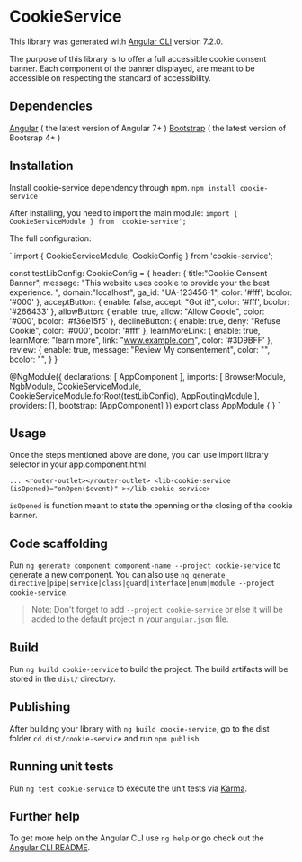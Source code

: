 # CookieService

This library was generated with [Angular CLI](https://github.com/angular/angular-cli) version 7.2.0.

The purpose of this library is to offer a full accessible cookie consent banner.
Each component of the banner displayed, are meant to be accessible on respecting the standard of accessibility.

## Dependencies

[Angular](https://angular.io/) ( the latest version of Angular 7+ )
[Bootstrap](https://getbootstrap.com/) ( the latest version of Bootsrap 4+ )

## Installation

Install cookie-service dependency through npm.
`npm install cookie-service`

After installing, you need to import the main module:
`import { CookieServiceModule } from 'cookie-service';`

The full configuration:

`
import { CookieServiceModule, CookieConfig } from 'cookie-service';<br>

const testLibConfig: CookieConfig = {
  header: {
    title:"Cookie Consent Banner",
    message: "This website uses cookie to provide your the best experience. ",
    domain:"localhost",
    ga_id: "UA-123456-1",
    color: '#fff',
    bcolor: '#000'
  },
  acceptButton: {
    enable: false,
    accept: "Got it!",
    color: '#fff',
    bcolor: '#266433'
  },
  allowButton: {
    enable: true,
    allow: "Allow Cookie",
    color: '#000',
    bcolor: '#f36e15f5'
  },
  declineButton: {
    enable: true,
    deny: "Refuse Cookie",
    color: '#000',
    bcolor: '#fff'
  },
  learnMoreLink: {
    enable: true,
    learnMore: "learn more",
    link: "www.example.com",
    color: '#3D9BFF'
  },
  review: {
    enable: true,
    message: "Review My consentement",
    color: "",
    bcolor: "",
  }
}

@NgModule({
  declarations: [
    AppComponent
  ],
  imports: [
    BrowserModule,
    NgbModule,
    CookieServiceModule,
    CookieServiceModule.forRoot(testLibConfig),
    AppRoutingModule
  ],
  providers: [],
  bootstrap: [AppComponent]
})
export class AppModule { }
`

## Usage

Once the steps mentioned above are done, you can use import library selector in your app.component.html.

`
...
<router-outlet></router-outlet>
<lib-cookie-service (isOpened)="onOpen($event)" ></lib-cookie-service>
`

`isOpened` is function meant to state the openning or the closing of the cookie banner.

## Code scaffolding

Run `ng generate component component-name --project cookie-service` to generate a new component. You can also use `ng generate directive|pipe|service|class|guard|interface|enum|module --project cookie-service`.
> Note: Don't forget to add `--project cookie-service` or else it will be added to the default project in your `angular.json` file. 

## Build

Run `ng build cookie-service` to build the project. The build artifacts will be stored in the `dist/` directory.

## Publishing

After building your library with `ng build cookie-service`, go to the dist folder `cd dist/cookie-service` and run `npm publish`.

## Running unit tests

Run `ng test cookie-service` to execute the unit tests via [Karma](https://karma-runner.github.io).

## Further help

To get more help on the Angular CLI use `ng help` or go check out the [Angular CLI README](https://github.com/angular/angular-cli/blob/master/README.md).
